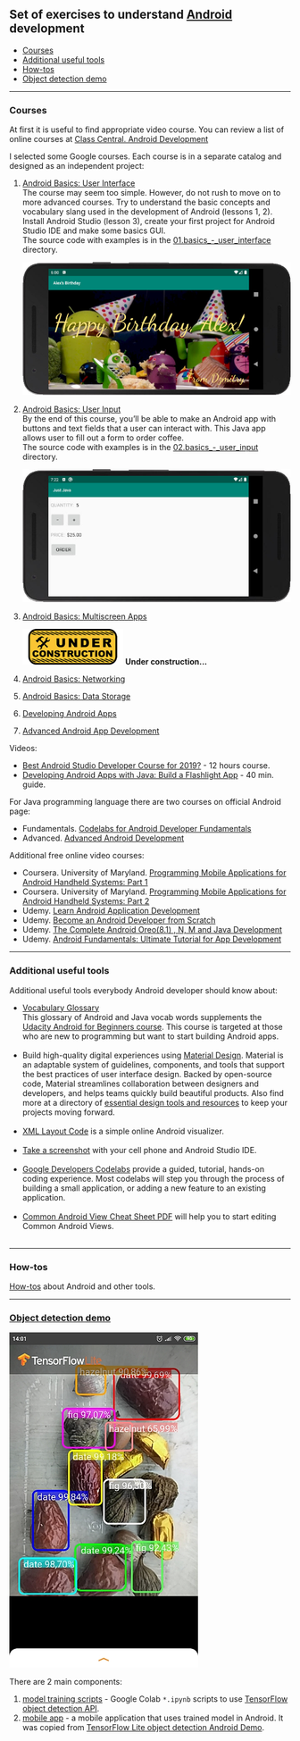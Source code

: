 ## Set of exercises to understand [Android](https://developer.android.com) development

   - [Courses](#courses)
   - [Additional useful tools](#tools)
   - [How-tos](#how-tos)
   - [Object detection demo](#object_detection_demo)

<!-- for unfinished projects
![Under construction](data/2019.09.25-under-construction-icon.png)
**Under construction...**
-->

---
### <a name="courses" />Courses

At first it is useful to find appropriate video course.
You can review a list of online courses at
[Class Central. Android Development](https://www.classcentral.com/subject/android-development)

I selected some Google courses. Each course is in a separate catalog and designed as an independent project:
   01. [Android Basics: User Interface](https://www.udacity.com/course/android-basics-user-interface--ud834)<br/>
       The course may seem too simple. However, do not rush to move on to more advanced courses.
       Try to understand the basic concepts and vocabulary slang used in the development of Android (lessons 1, 2).
       Install Android Studio (lesson 3), create your first project for Android Studio IDE and make some basics GUI.
       <br/>The source code with examples is in the [01.basics_-_user_interface](01.basics_-_user_interface) directory.
       
       ![Horizontal screenshot in emulator](01.basics_-_user_interface/data/2019.09.20_birthday_card-3.jpg)

   02. [Android Basics: User Input](https://www.udacity.com/course/android-basics-user-input--ud836)<br/>
       By the end of this course, you’ll be able to make an Android app with buttons and text fields
       that a user can interact with. This Java app allows user to fill out a form to order coffee.
       <br/>The source code with examples is in the [02.basics_-_user_input](02.basics_-_user_input) directory.

       ![Order coffee](02.basics_-_user_input/data/2019.10.13_order_coffee.jpg)

   03. [Android Basics: Multiscreen Apps](https://www.udacity.com/course/android-basics-multiscreen-apps--ud839)<br/>

       ![Under construction](data/2019.09.25-under-construction-icon.png)
       **Under construction...**

   04. [Android Basics: Networking](https://www.udacity.com/course/android-basics-networking--ud843)<br/>

   05. [Android Basics: Data Storage](https://www.udacity.com/course/android-basics-data-storage--ud845)<br/>

   06. [Developing Android Apps](https://www.udacity.com/course/new-android-fundamentals--ud851)<br/>

   07. [Advanced Android App Development](https://www.udacity.com/course/advanced-android-app-development--ud855)<br/>

Videos:
   * [Best Android Studio Developer Course for 2019?](https://youtu.be/YnjNoRDi2bM) - 12 hours course.
   * [Developing Android Apps with Java: Build a Flashlight App](https://youtu.be/dhWL4DC7Krs) - 40 min. guide.

For Java programming language there are two courses on official Android page:
   * Fundamentals. [Codelabs for Android Developer Fundamentals](https://developer.android.com/courses/fundamentals-training)
   * Advanced. [Advanced Android Development](https://developer.android.com/courses/advanced-training)

Additional free online video courses:
   * Coursera. University of Maryland. [Programming Mobile Applications for Android Handheld Systems: Part 1](https://www.coursera.org/learn/android-programming)
   * Coursera. University of Maryland. [Programming Mobile Applications for Android Handheld Systems: Part 2](https://www.coursera.org/learn/android-programming-2)
   * Udemy. [Learn Android Application Development](https://www.udemy.com/course/learn-android-application-development-y)
   * Udemy. [Become an Android Developer from Scratch](https://www.udemy.com/course/become-an-android-developer-from-scratch)
   * Udemy. [The Complete Android Oreo(8.1) , N, M and Java Development](https://www.udemy.com/course/the-complete-android8-oreo-nougat-m-java-development)
   * Udemy. [Android Fundamentals: Ultimate Tutorial for App Development](https://www.udemy.com/course/the-complete-android8-oreo-nougat-m-java-development)

---
### <a name="tools" />Additional useful tools

Additional useful tools everybody Android developer should know about:
   * [Vocabulary Glossary](https://developers.google.com/android/for-all/vocab-words)<br/>
     This glossary of Android and Java vocab words supplements the
     [Udacity Android for Beginners course](https://www.udacity.com/course/android-basics-user-interface--ud834).
     This course is targeted at those who are new to programming but want to start building Android apps.
     <br/><br/>
   * Build high-quality digital experiences using [Material Design](https://material.io/design).
     Material is an adaptable system of guidelines, components, and tools that support the best practices
     of user interface design. Backed by open-source code, Material streamlines collaboration between
     designers and developers, and helps teams quickly build beautiful products.
     Also find more at a directory of [essential design tools and resources](https://design.google/resources)
     to keep your projects moving forward.
     <br/><br/>
   * [XML Layout Code](https://labs.udacity.com/android-visualizer) is a simple online Android visualizer.
     <br/><br/>
   * [Take a screenshot](https://developer.android.com/studio/debug/am-screenshot.html)
     with your cell phone and Android Studio IDE.
     <br/><br/>
   * [Google Developers Codelabs](https://codelabs.developers.google.com) provide a guided, tutorial,
     hands-on coding experience. Most codelabs will step you through the process of building
     a small application, or adding a new feature to an existing application.
     <br/><br/>
   * [Common Android View Cheat Sheet PDF](https://drive.google.com/file/d/0B5XIkMkayHgRMVljUVIyZzNmQUU)
     will help you to start editing Common Android Views.
     <br/><br/>

---
### <a name="how-tos" />How-tos

[How-tos](how-tos.md) about Android and other tools.

---
### <a name="object_detection_demo" />[Object detection demo](object_detection_demo)
![Object detection](object_detection_demo/02_mobile_app/data/2019.10.10_object_detection-1.jpg)

There are 2 main components:
   01. [model training scripts](object_detection_demo/01_training_script) -
       Google Colab `*.ipynb` scripts to use
       [TensorFlow object detection API](https://github.com/tensorflow/models/tree/master/research/object_detection).
   02. [mobile app](02_mobile_app) -
       a mobile application that uses trained model in Android. It was copied from
       [TensorFlow Lite object detection Android Demo](https://github.com/tensorflow/examples/tree/master/lite/examples/object_detection/android).
